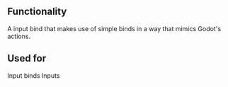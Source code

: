 ## Functionality
A input bind that makes use of simple binds in a way that mimics Godot's actions.

## Used for
Input binds
Inputs
